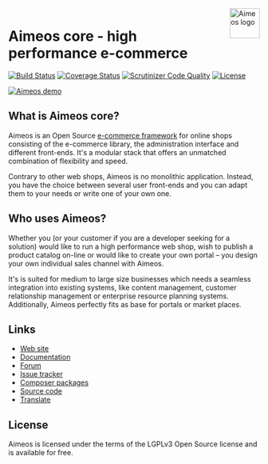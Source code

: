 <a href="https://aimeos.org/">
    <img src="https://aimeos.org/fileadmin/template/icons/logo.png" alt="Aimeos logo" title="Aimeos" align="right" height="60" />
</a>

# Aimeos core - high performance e-commerce

[![Build Status](https://travis-ci.org/aimeos/aimeos-core.png?branch=master)](https://travis-ci.org/aimeos/aimeos-core)
[![Coverage Status](https://coveralls.io/repos/aimeos/aimeos-core/badge.svg?branch=master)](https://coveralls.io/r/aimeos/aimeos-core?branch=master)
[![Scrutinizer Code Quality](https://scrutinizer-ci.com/g/aimeos/aimeos-core/badges/quality-score.png?b=master)](https://scrutinizer-ci.com/g/aimeos/aimeos-core/?branch=master)
[![License](https://poser.pugx.org/aimeos/aimeos-core/license.svg)](https://packagist.org/packages/aimeos/aimeos-core)

[![Aimeos demo](https://aimeos.org/fileadmin/user_upload/demo.jpg)](http://demo.aimeos.org/)

## What is Aimeos core?

Aimeos is an Open Source
<a href="https://aimeos.org/tips/ecommerce-framework/">e-commerce framework</a>
for online shops consisting of the e-commerce library, the administration interface
and different front-ends. It's a modular stack that offers an unmatched combination
of flexibility and speed.

Contrary to other web shops, Aimeos is no monolithic application. Instead, you
have the choice between several user front-ends and you can adapt them to your
needs or write one of your own one.

## Who uses Aimeos?

Whether you (or your customer if you are a developer seeking for a solution)
would like to run a high performance web shop, wish to publish a product catalog
on-line or would like to create your own portal – you design your own individual
sales channel with Aimeos.

It's is suited for medium to large size businesses which needs a seamless
integration into existing systems, like content management, customer relationship
management or enterprise resource planning systems. Additionally, Aimeos perfectly
fits as base for portals or market places.

## Links

* [Web site](https://aimeos.org/)
* [Documentation](https://aimeos.org/docs/)
* [Forum](https://aimeos.org/help/)
* [Issue tracker](https://github.com/aimeos/aimeos-core/issues)
* [Composer packages](https://packagist.org/packages/aimeos/aimeos-core)
* [Source code](https://github.com/aimeos/aimeos-core)
* [Translate](https://www.transifex.com/projects/p/aimeos-core/)

## License

Aimeos is licensed under the terms of the LGPLv3 Open Source license and is available for free.
